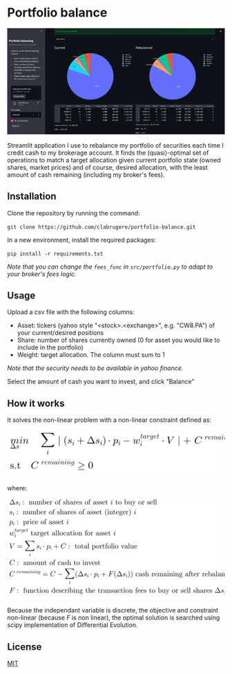 # Portfolio balance

![Portfolio balancer](static/portfolio_balancer.png "Portfolio balancer")

Streamlit application I use to rebalance my portfolio of securities each time I credit cash to my brokerage account. It finds the (quasi)-optimal set of operations to match a target allocation given current portfolio state (owned shares, market prices) and of course, desired allocation, with the least amount of cash remaining (including my broker's fees).

## Installation

Clone the repository by running the command:

`
git clone https://github.com/clabrugere/portfolio-balance.git
`

In a new environment, install the required packages:

`
pip install -r requirements.txt
`

_Note that you can change the `fees_func` in `src/portfolio.py` to adapt to your broker's fees logic._

## Usage

Upload a csv file with the following columns: 
* Asset: tickers (yahoo style "\<stock>.\<exchange>", e.g. "CW8.PA") of your current/desired positions
* Share: number of shares currently owned (0 for asset you would like to include in the portfolio)
* Weight: target allocation. The column must sum to 1

_Note that the security needs to be available in yahoo finance._

Select the amount of cash you want to invest, and click "Balance"

## How it works

It solves the non-linear problem with a non-linear constraint defined as:

![Optim problem](static/optim_problem.svg)

where:

![Variables](static/variables.svg)

Because the independant variable is discrete, the objective and constraint non-linear (because $F$ is non linear), the optimal solution is searched using scipy implementation of Differential Evolution.

## License

[MIT](LICENSE)